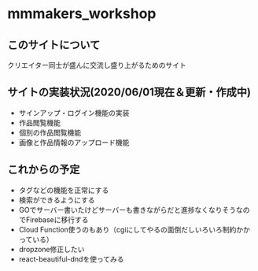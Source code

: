 # mmmakers_workshop

## このサイトについて
クリエイター同士が盛んに交流し盛り上がるためのサイト

## サイトの実装状況(2020/06/01現在＆更新・作成中)
 - サインアップ・ログイン機能の実装
 - 作品閲覧機能
 - 個別の作品閲覧機能
 - 画像と作品情報のアップロード機能
 
## これからの予定
 - タグなどの機能を正常にする
 - 検索ができるようにする
 - GOでサーバー書いたけどサーバーも書きながらだと進捗なくなりそうなのでFirebaseに移行する
 - Cloud Function使うのもあり（cgiにしてやるの面倒だしいろいろ制約かかっている）
 - dropzone修正したい
 - react-beautiful-dndを使ってみる
